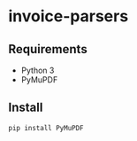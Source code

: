 # invoice-parsers

## Requirements

- Python 3  
- PyMuPDF  

## Install 

`pip install PyMuPDF`  


